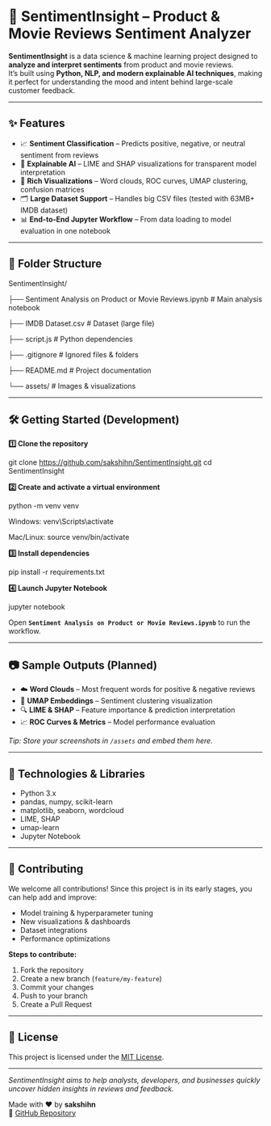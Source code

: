 # 🎯 SentimentInsight – Product & Movie Reviews Sentiment Analyzer

**SentimentInsight** is a data science & machine learning project designed to **analyze and interpret sentiments** from product and movie reviews.  
It’s built using **Python, NLP, and modern explainable AI techniques**, making it perfect for understanding the mood and intent behind large-scale customer feedback.

---

## ✨ Features

- 📈 **Sentiment Classification** – Predicts positive, negative, or neutral sentiment from reviews  
- 🧠 **Explainable AI** – LIME and SHAP visualizations for transparent model interpretation  
- 🎨 **Rich Visualizations** – Word clouds, ROC curves, UMAP clustering, confusion matrices  
- 🗂 **Large Dataset Support** – Handles big CSV files (tested with 63MB+ IMDB dataset)  
- 📊 **End-to-End Jupyter Workflow** – From data loading to model evaluation in one notebook  

---

## 📁 Folder Structure

SentimentInsight/

├──  Sentiment Analysis on Product or Movie Reviews.ipynb         # Main analysis notebook

├── IMDB Dataset.csv         # Dataset (large file)

├── script.js         # Python dependencies

├── .gitignore            # Ignored files & folders

├── README.md         # Project documentation

└── assets/         # Images & visualizations 

---

## 🛠️ Getting Started (Development)

**1️⃣ Clone the repository**

git clone https://github.com/sakshihn/SentimentInsight.git
cd SentimentInsight

**2️⃣ Create and activate a virtual environment**

python -m venv venv

Windows:
venv\Scripts\activate

Mac/Linux:
source venv/bin/activate

**3️⃣ Install dependencies**

pip install -r requirements.txt

**4️⃣ Launch Jupyter Notebook**

jupyter notebook

Open **`Sentiment Analysis on Product or Movie Reviews.ipynb`** to run the workflow.

---

## 📷 Sample Outputs (Planned)

- ☁️ **Word Clouds** – Most frequent words for positive & negative reviews  
- 🌈 **UMAP Embeddings** – Sentiment clustering visualization  
- 🔍 **LIME & SHAP** – Feature importance & prediction interpretation  
- 📈 **ROC Curves & Metrics** – Model performance evaluation  

*Tip: Store your screenshots in `/assets` and embed them here.*

---

## 🧰 Technologies & Libraries

- Python 3.x  
- pandas, numpy, scikit-learn  
- matplotlib, seaborn, wordcloud  
- LIME, SHAP  
- umap-learn  
- Jupyter Notebook  

---

## 🤝 Contributing

We welcome all contributions! Since this project is in its early stages, you can help add and improve:  

- Model training & hyperparameter tuning  
- New visualizations & dashboards  
- Dataset integrations  
- Performance optimizations  

**Steps to contribute:**

1. Fork the repository  
2. Create a new branch (`feature/my-feature`)  
3. Commit your changes  
4. Push to your branch  
5. Create a Pull Request  

---

## 📄 License

This project is licensed under the [MIT License](LICENSE).

---

*SentimentInsight aims to help analysts, developers, and businesses quickly uncover hidden insights in reviews and feedback.*

Made with ❤️ by **sakshihn**  
🔗 [GitHub Repository](https://github.com/sakshihn/SentimentInsight)
